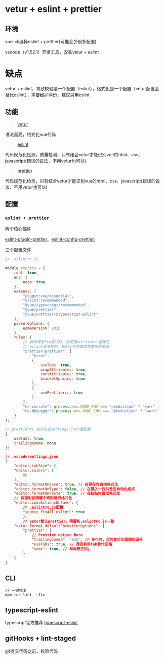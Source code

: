 # vetur + eslint + prettier

## 环境

vue-cli选择eslint + prettier(可能会少很多配置)

vscode（v1.52.1）开发工具，安装vetur + eslint

# 缺点

vetur + eslint，导致校验是一个配置（eslint），格式化是一个配置（vetur配置会替代eslint），需要维护两份，建议只用eslint

## 功能

> [vetur](https://vuejs.github.io/vetur/)

语法高亮，格式化vue代码

> [eslint](https://eslint.org/)

代码规范化检测，质量检测，只有结合vetur才能识别vue的html、css、javascript(错误的说法，不用vetur也可以)

> [prettier](https://prettier.io/docs/en/index.html)

代码规范化检测，只有结合vetur才能识别vue的html、css、javascript(错误的说法，不用vetur也可以)

## 配置

### `eslint + prettier`

两个核心插件

[eslint-plugin-prettier](https://github.com/prettier/eslint-plugin-prettier)、[eslint-config-prettier](https://github.com/prettier/eslint-config-prettier);

三个配置文件
```javascript
// .eslintrc.js

module.exports = {
	root: true,
	env: {
		node: true
	},
	extends: [
		"plugin:vue/essential",
		"eslint:recommended",
		"@vue/typescript/recommended",
		"@vue/prettier",
		"@vue/prettier/@typescript-eslint"
	],
	parserOptions: {
		ecmaVersion: 2020
	},
	rules: {
		// 自动保存fix格式时，会使用prettierrc里属性
		// eslint语法校验、规范化冲突修改需要在这里加
		"prettier/prettier": [
			"error",
			{
				useTabs: true,
				wrapAttributes: true,
				sortAttributes: true,
				bracketSpacing: true
			},
			{
				usePrettierrc: true
			}
		],
		"no-console": process.env.NODE_ENV === "production" ? "warn" : "off",
		"no-debugger": process.env.NODE_ENV === "production" ? "warn" : "off"
	}
};
```
```javascript
//.prettierrc 也可以在settings.json里配置
{
    useTabs: true,
    trailingComma: none
};

```
```json
// .vscode/settings.json
{
    "editor.tabSize": 2,
    "editor.rulers": [
        80
    ],
    "editor.formatOnSave": true, // 在保存时自动格式化
    "editor.formatOnType": false, // 在键入一行后是否自动化格式
    "editor.formatOnPaste": true, // 在粘贴时自动格式化
    // 保存时按照哪个规则进行格式化
    "editor.codeActionsOnSave": {
        // .eslintrc.js配置
        "source.fixAll.eslint": true
		},
		// vetor默认prettier，需要和.eslintrc.js一致
    "vetur.format.defaultFormatterOptions": {
        "prettier": {
            // Prettier option here
            "trailingComma": "es5", // 多行时，尽可能打印尾随的逗号
            "useTabs": true, // 是否利用tab替代空格
            "semi": true, // 句尾是否加;
        }
    }
}
```

## CLI

```
// 一键修复
npm run lint --fix
```

## typescript-eslint

typescript官方推荐 [typescript-eslint](https://github.com/typescript-eslint/typescript-eslint/tree/master/packages/eslint-plugin)

## gitHooks + lint-staged

git提交代码之前，校验代码